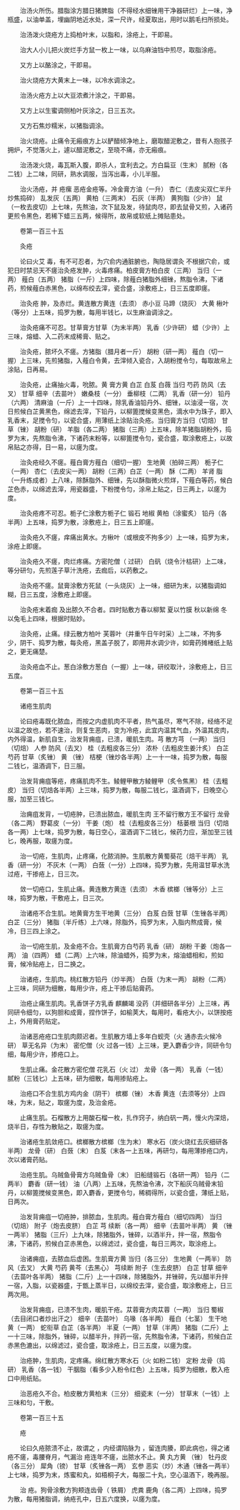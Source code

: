<!-- { "loadSidebar": true } -->
　　治汤火所伤。腊脂涂方腊日猪脾脂（不得经水细锉用干净器研烂）上一味，净瓶盛，以油单盖，埋幽阴地近水处，深一尺许，经夏取出，用时以鹅毛扫所损处。

　　治汤泼火烧疮方上捣柏叶末，以脂和，涂疮上，干即易。

　　治大人小儿把火炭烂手方鼠一枚上一味，以乌麻油铛中煎尽，取脂涂疮。

　　又方上以酪涂之，干即易。

　　治火烧疮方大黄末上一味，以冷水调涂之。

　　治汤火疮方上以大豆浓煮汁涂之，干即易。

　　又方上以生蜜调侧柏叶灰涂之，日三五次。

　　又方石焦炒糯米，以猪脂调涂。

　　治火烧疮。止痛令无瘢痕方上以酽醋倾净地上，磨取醋泥敷之，昔有人抱孩子拥炉，不觉落火上，遽以醋泥敷之，至晓不痛，亦无瘢痕。

　　治汤泼火烧，毒瓦斯入腹，即杀人，宜利去之。方白扁豆（生末） 腻粉（各二钱）上二味，同研，熟水调服，当泻出毒，小儿半服。

　　治火汤疮，并 疮瘰 恶疮金疮等。冷金膏方油（一升） 杏仁（去皮尖双仁半升炒焦捣碎） 乱发灰（五两） 黄柏（三两末） 石灰（半两） 黄狗脂（少许） 鼠（一枚去皮切）上七味，先熬油，次下鼠及发，待鼠肉尽，即去鼠骨又煎，入诸药更煎令黑色，若稀下蜡三五两，候得所，故帛或软纸上摊贴患处。

　　卷第一百三十五

　　灸疮

　　论曰火艾 毒，有不可忍者，为穴俞内通脏腑也，陶隐居谓灸 不根据穴俞，或犯日时禁忌天不瘥治灸疮发肿，火毒疼痛。柏皮膏方柏白皮（三两） 当归（一两） 薤白（五两） 猪脂（一斤）上四味，除薤白猪脂外细锉，熬脂令沸，下诸药，煎候薤白赤黑色，以绵布绞去滓，瓷合盛，涂敷疮上，日三五度即瘥。

　　治灸疮 肿，及赤烂。黄连散方黄连（去须） 赤小豆 马蹄（烧灰） 大黄 楸叶（等分）上五味，捣罗为散，每用半钱匕，以生麻油调涂之。

　　治灸疮痛不可忍。甘草膏方甘草（为末半两） 乳香（少许研） 蜡（少许）上三味，熔蜡、入二药末成稀膏、贴之。

　　治灸疮，脓坏久不瘥。方猪脂（腊月者一斤） 胡粉（研一两） 薤白（切一握）上三味，先煎猪脂，入薤白令黄，去滓倾入瓷合，入胡粉搅令匀，每取故帛上涂贴，日再易。

　　治灸疮，止痛抽火毒，吮脓。黄 膏方黄 白芷 白芨 白薇 当归 芍药 防风（去叉） 甘草 细辛（去苗叶） 嫩桑枝（一分） 垂柳枝（二两） 乳香（研一分） 铅丹（六两） 清麻油（一斤）上一十四味，除乳香油铅丹外、细锉，以油浸一宿，次日煎候白芷黄黑色，绵滤去滓，下铅丹，以柳篦搅候变黑色，滴水中为珠子，即入乳香末，足搅令匀，以瓷合盛，用薄纸上涂贴治灸疮。当归膏方当归（切焙） 甘草（锉） 胡粉（研） 羊脂（各二两） 猪脂（三两）上五味，除羊猪脂胡粉外，捣罗为末，先熬脂令沸，下诸药末粉等，以柳篦搅令匀，瓷合盛，取涂敷疮上，以故帛贴之亦得，日一易，以瘥为度。

　　治灸疮经久不瘥。薤白膏方薤白（细切一握） 生地黄（拍碎三两） 栀子仁（一两） 杏仁（去皮尖一两） 胡粉（三两）白芷（一两） 酥（二两） 羊肾 脂（一升练成者）上八味，除酥脂外、细锉，先以酥脂微火煎烊，下薤白等药，候白芷色赤，以绵滤去滓，用瓷器盛，下粉搅令匀，涂帛上贴之，日三两上，以瘥为度。

　　治灸疮疼不可忍。栀子仁涂敷方栀子仁 锻石 地椒 黄柏（涂蜜炙） 铅丹（各半两）上五味，捣罗为散，涂敷疮上，日三五上即瘥。

　　治灸疮久不瘥，痒痛出黄水。方楸叶（或根皮不拘多少）上一味，捣罗为末，涂疮上即瘥。

　　治灸疮久不瘥，肉烂疼痛。方密陀僧（ 过研） 白矾（烧令汁枯研）上二味，等分研匀，先煎莲子草汁洗疮，去痂后，以药敷之。

　　治灸疮不瘥。鼠膏涂敷方死鼠（一头烧灰）上一味，细研为末，以猪脂调如糊，日三五度，涂敷疮上即瘥。

　　治灸疮末着痂 及出脓久不合者。四时贴敷方春以柳絮 夏以竹膜 秋以新绵 冬以兔毛上四味，根据时贴妙。

　　治灸疮，止痛。绿云散方柏叶 芙蓉叶（并重午日午时采）上二味，不拘多少，阴干、捣罗为散，每灸疮，黑盖子脱了，即用井水调少许，如膏药摊楮纸上贴之，更无痛楚。

　　治灸疮血不止。葱白涂敷方葱白（一握）上一味，研绞取汁，涂敷疮上，日三五度。

　　卷第一百三十五

　　诸疮生肌肉

　　论曰疮毒既化脓血，而按之内虚肌肉不平者，热气虽尽，寒气不除，经络不足以温之故也，若不速治，则复生恶肉，变为冷疮，此宜内温其气血，外温其皮肉，内外得温，新肌自生，治发背痈疽，已溃，暖肌生肉。芎 散方芎 （一两） 当归（切焙） 人参 防风（去叉） 桂（去粗皮各三分） 浓朴（去粗皮生姜汁炙） 白芷 芍药 甘草（炙锉） 黄 （锉） 桔梗（锉炒各半两）上一十一味，捣罗为散，每服二钱匕，温酒调下，日三服。

　　治发背痈疽等疮，疼痛肌肉不生。鲮鲤甲散方鲮鲤甲（炙令焦黑） 桂（去粗皮） 当归（切焙各半两）上三味，捣罗为散，每服二钱匕，温酒调下，日晚空心服，加至三钱匕。

　　治痈疽发背，一切疮肿，已溃出脓血，暖肌生肉 王不留行散方王不留行 龙骨（各二两） 野葛皮（一分） 干姜（炮） 桂（去粗皮各三分） 栝蒌根 当归（切焙各一两）上七味，捣罗为散，每日空心，温酒调下二钱匕，候药力应，渐加至三钱匕，晚再服，取瘥为度。

　　治一切疮，生肌肉，止疼痛，化脓消肿。生肌散方黄蜀葵花（焙干半两） 乳香（研一分） 不灰木（一两） 白蔹（一分）上四味，捣罗为散，先用温甘草水洗过疮，干掺疮上，日三次。

　　敛一切疮口，生肌止痛。黄连散方黄连（去须） 木香 槟榔（锉等分）上三味，捣罗为散，干敷疮上，日三次。

　　治诸疮不合生肌。地黄膏方生干地黄（三分） 白芨 白蔹 甘草（生锉各半两） 白芷（三分） 猪脂（半斤练）上六味，除脂外，捣罗为末，入脂内熬成膏，候冷，日三四上涂之。

　　治一切疮生肌，及金疮不合。生肌膏方白芍药 乳香（研） 胡粉 干姜（炮各一两） 油（四两） 蜡（二两）上六味，除油蜡外，捣罗为末，熔油蜡相和，煎如膏，候冷贴疮上，日二换之。

　　治诸疮，生肌肉。桃红散方铅丹（炒半两） 白蔹（为末一两） 胡粉（二两）上三味，同研为细散，每用少许，疮上干掺后贴膏药。

　　治疮止痛生肌肉。乳香饼子方乳香 麒麟竭 没药（并细研各半分）上三味，再同研令细匀，以狗胆和成膏，捏作饼子，如榆荚大，每用时，看疮大小，以饼按疮上，外用膏药贴定。

　　治诸恶疮疮口生肌肉颇迟者。生肌散方墙上多年白蚬壳（火 通赤去火候冷研） 草无名异（为末） 密佗僧（火 过各一钱）上三味，更入麝香少许，同研令匀细，每用少许，掺疮口上。

　　生肌止痛。金花散方密佗僧 花乳石（火 过） 龙骨（各一两） 乳香（一钱） 腻粉（三钱匕）上五味，研为细散，每用掺贴疮上。

　　治疮口不合生肌方鸡内金（阴干） 槟榔（锉） 木香 黄连（去须等分）上四味，为末，贴之，取瘥为度，及治金疮。

　　止痛生肌。石榴散方上用酸石榴一枚，扎作窍子，纳白矾一两，慢火内深焙，烧半日，存性为散贴之，取瘥为度。

　　治诸疮生肌敛疮口。槟榔散方槟榔（生为末） 寒水石（炭火烧红去灰细研各半两） 龙骨（研） 白蔹（末） 白芨（末各一上五味，再研匀，每用薄掺疮口内，次以诸膏药贴。

　　治疮生肌。乌贼鱼骨膏方乌贼鱼骨（末） 旧船缝锻石（各研一两） 铅丹（二两半） 麝香（研一钱） 油（八两）上五味，先熬油令沸，次下船灰乌贼骨末铅丹，以柳篦搅候变黑色，即入麝香，更搅令匀，稀稠得所，以瓷合盛，薄纸上贴，日两次。

　　治发背痈疽一切疮肿，排脓血，生肌肉。薤白膏方薤白（细切四两） 当归（切焙） 附子（炮去皮脐） 白芷 芎 续断（各一两） 细辛（去苗叶半两） 黄 （锉一两半） 猪脂（三斤）上九味，除猪脂外，锉碎，以酒半升，拌一宿，熬脂令沸，下诸药，煎候白芷赤黑色，以绵滤过，瓷合盛，每日三两次，取涂疮上。

　　治诸痈疽，去脓血后虚困。生肌膏方黄 当归（各三分） 生地黄（一两半） 防风（去叉） 大黄 芍药 黄芩（去黑心） 芎续断 附子（生去皮脐） 白芷 甘草 细辛（去苗叶各半两） 猪脂（二斤）上一十四味，除猪脂外，并锉碎，先以醋半升拌一宿，入脂，以瓷器盛，于甑上蒸半日，以绵绞去滓，瓷合盛，取涂敷疮上，日三两次用。

　　治发背痈疽，已溃不生肉，暖肌干疮。苁蓉膏方肉苁蓉（一两） 当归 蜀椒（去目闭口者炒出汗之） 细辛（去苗叶） 乌喙（各半两） 薤白（七茎） 生干地黄（一两） 蛇衔草 白芷（各半两） 半夏（一两） 甘草（半两） 猪脂（二斤）上一十三味，除脂外，锉碎，以醋半升，拌药一宿，先熬脂令沸，下诸药，煎候白芷赤黑色漉出，以绵滤过，瓷合盛，取涂疮上，日三五度，以瘥为度。

　　治疮肿，生肌肉，定疼痛。绵红散方寒水石（火 如粉二钱） 定粉 龙骨（捣研） 乳香（各一钱） 干胭脂（看多少入粉令红色）上五味，捣罗为细散，敷入疮口中用纸贴。

　　治恶疮久不合。柏皮散方黄柏末（三分） 细瓷末（一分） 甘草末（一钱）上三味和匀，干敷。

　　卷第一百三十五

　　疮

　　论曰久疮脓溃不止，故谓之 ，内经谓陷脉为 ，留连肉腠，即此病也，得之诸疮不瘥，毒腰脊月，气漏治 疮连年不瘥，出脓水不止。黄 丸方黄 （锉） 牡丹皮（各三分） 犀角（镑） 甘草（炙锉各一两） 玄参 恶实（炒）木通（锉各一两半）上七味，捣罗为末，炼蜜和丸，如梧桐子大，每服二十丸，空心温酒下，晚再服。

　　治 疮。狗骨涂敷方狗颊连齿骨（ 铁屑） 虎粪 鹿角（各二两）上四味，捣罗为散，每用猪脂调，纳疮孔中，日五六度换，以瘥为度。

